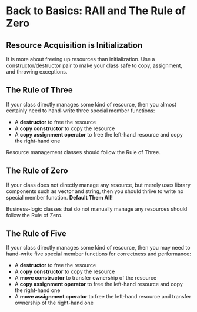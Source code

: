 # Back to Basics: RAII and The Rule of Zero

## Resource Acquisition is Initialization

It is more about freeing up resources than initialization. 
Use a constructor/destructor pair to make your class safe to copy, assignment, and throwing exceptions. 

## The Rule of Three

If your class directly manages some kind of resource, then you almost certainly need to hand-write three special member functions:

* A **destructor** to free the resource
* A **copy constructor** to copy the resource
* A **copy assignment operator** to free the left-hand resource and copy the right-hand one

Resource management classes should follow the Rule of Three. 

## The Rule of Zero

If your class does not directly manage any resource, but merely uses library components such as vector and string, then you should thrive to write no special member function. **Default Them All!**

Business-logic classes that do not manually manage any resources should follow the Rule of Zero. 

## The Rule of Five

If your class directly manages some kind of resource, then you may need to hand-write five special member functions for correctness and performance:

* A **destructor** to free the resource
* A **copy constructor** to copy the resource
* A **move constructor** to transfer ownership of the resource
* A **copy assignment operator** to free the left-hand resource and copy the right-hand one
* A **move assignment operator** to free the left-hand resource and transfer ownership of the right-hand one
